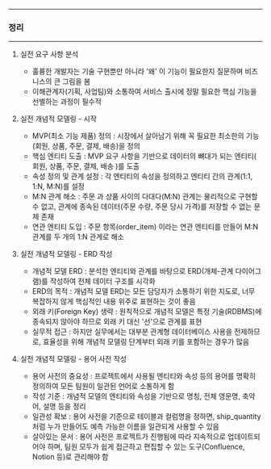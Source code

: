 -----
### 정리
-----
1. 실전 요구 사항 분석
   - 훌륭한 개발자는 기술 구현뿐만 아니라 '왜' 이 기능이 필요한지 질문하며 비즈니스의 큰 그림을 봄
   - 이해관계자(기획, 사업팀)와 소통하여 서비스 출시에 정말 필요한 핵심 기능을 선별하는 과정이 필수적

2. 실전 개념적 모델링 - 시작
   - MVP(최소 기능 제품) 정의 : 시장에서 살아남기 위해 꼭 필요한 최소한의 기능(회원, 상품, 주문, 결제, 배송)을 정의
   - 핵심 엔티티 도출 : MVP 요구 사항을 기반으로 데이터의 뼈대가 되는 엔티티( 회원, 상품, 주문, 결제, 배송 )를 도출
   - 속성 정의 및 관계 설정 : 각 엔티티의 속성을 정의하고 엔티티 간의 관계(1:1, 1:N, M:N)를 설정
   - M:N 관계 해소 : 주문 과 상품 사이의 다대다(M:N) 관계는 물리적으로 구현할 수 없고, 관계에 종속된 데이터(주문 수량, 주문 당시 가격)를 저장할 수 없는 문제 존재
   - 연관 엔티티 도입 : 주문 항목(order_item) 이라는 연관 엔티티를 만들어 M:N 관계를 두 개의 1:N 관계로 해소

3. 실전 개념적 모델링 - ERD 작성
   - 개념적 모델 ERD : 분석한 엔티티와 관계를 바탕으로 ERD(개체-관계 다이어그램)를 작성하여 전체 데이터 구조를 시각화
   - ERD의 목적 : 개념적 모델 ERD는 모든 담당자가 소통하기 위한 지도로, 너무 복잡하지 않게 핵심적인 내용 위주로 표현하는 것이 좋음
   - 외래 키(Foreign Key) 생략 : 원칙적으로 개념적 모델은 특정 기술(RDBMS)에 종속되지 않아야 하므로 외래 키 대신 '선'으로 관계를 표현
   - 실무적 접근 : 하지만 실무에서는 대부분 관계형 데이터베이스 사용을 전제하므로, 효율성을 위해 개념적 모델링 단계부터 외래 키를 포함하는 경우가 많음

4. 실전 개념적 모델링 - 용어 사전 작성
   - 용어 사전의 중요성 : 프로젝트에서 사용될 엔티티와 속성 등의 용어를 명확히 정의하여 모든 팀원이 일관된 언어로 소통하게 함
   - 작성 기준 : 개념적 모델의 엔티티와 속성을 기반으로 명칭, 전체 영문명, 축약어, 설명 등을 정리
   - 일관성 확보 : 용어 사전을 기준으로 테이블과 컬럼명을 정하면, ship_quantity처럼 누가 만들어도 예측 가능한 이름을 일관되게 사용할 수 있음
   - 살아있는 문서 : 용어 사전은 프로젝트가 진행됨에 따라 지속적으로 업데이트되어야 하며, 팀원 모두가 쉽게 접근하고 편집할 수 있는 도구(Confluence, Notion 등)로 관리해야 함

